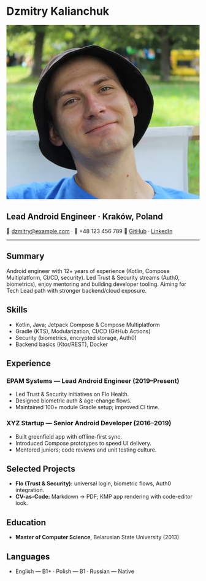 # Dzmitry Kalianchuk

<!-- Header with photo and contact info -->
![Dzmitry Kalianchuk avatar](assets/avatar.webp)

## Lead Android Engineer · Kraków, Poland

📧 [dzmitry@example.com](mailto:dzmitry@example.com) · 📱 +48 123 456 789
🔗 [GitHub](https://github.com/dzmitryk-dev) · [LinkedIn](https://linkedin.com/in/your-profile)

---

## Summary

Android engineer with 12+ years of experience (Kotlin, Compose Multiplatform, CI/CD, security). Led Trust & Security streams (Auth0, biometrics), enjoy mentoring and building developer tooling. Aiming for Tech Lead path with stronger backend/cloud exposure.

## Skills

- Kotlin, Java; Jetpack Compose & Compose Multiplatform
- Gradle (KTS), Modularization, CI/CD (GitHub Actions)
- Security (biometrics, encrypted storage, Auth0)
- Backend basics (Ktor/REST), Docker

## Experience

### EPAM Systems — Lead Android Engineer (2019–Present)

- Led Trust & Security initiatives on Flo Health.
- Designed biometric auth & age-change flows.
- Maintained 100+ module Gradle setup; improved CI time.

### XYZ Startup — Senior Android Developer (2016–2019)

- Built greenfield app with offline-first sync.
- Introduced Compose prototypes to speed UI delivery.
- Mentored juniors; code reviews and unit testing culture.

## Selected Projects

- **Flo (Trust & Security):** universal login, biometric flows, Auth0 integration.
- **CV-as-Code:** Markdown → PDF; KMP app rendering with code-editor look.

## Education

- **Master of Computer Science**, Belarusian State University (2013)

## Languages

- English — B1+ · Polish — B1 · Russian — Native
